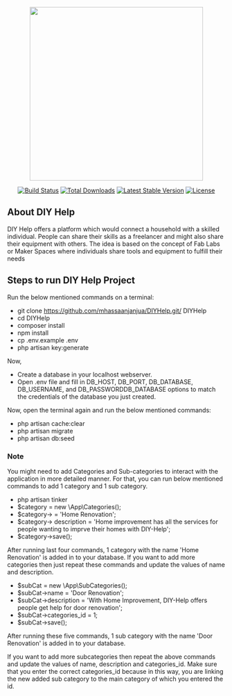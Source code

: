 <p align="center"><img src="https://res.cloudinary.com/dtfbvvkyp/image/upload/v1566331377/laravel-logolockup-cmyk-red.svg" width="400"></p>

<p align="center">
<a href="https://travis-ci.org/laravel/framework"><img src="https://travis-ci.org/laravel/framework.svg" alt="Build Status"></a>
<a href="https://packagist.org/packages/laravel/framework"><img src="https://poser.pugx.org/laravel/framework/d/total.svg" alt="Total Downloads"></a>
<a href="https://packagist.org/packages/laravel/framework"><img src="https://poser.pugx.org/laravel/framework/v/stable.svg" alt="Latest Stable Version"></a>
<a href="https://packagist.org/packages/laravel/framework"><img src="https://poser.pugx.org/laravel/framework/license.svg" alt="License"></a>
</p>

## About DIY Help

DIY Help offers a platform which would connect a household with a skilled individual. People can share their skills as a freelancer and might also share their equipment with others. The idea is based on the concept of Fab Labs or Maker Spaces where individuals share tools and equipment to fulfill their needs

## Steps to run DIY Help Project

Run the below mentioned commands on a terminal:
- git clone https://github.com/mhassaanjanjua/DIYHelp.git/ DIYHelp
- cd DIYHelp
- composer install
- npm install
- cp .env.example .env
- php artisan key:generate

Now, 
- Create a database in your localhost webserver. 
- Open .env file and fill in DB_HOST, DB_PORT, DB_DATABASE, DB_USERNAME, and DB_PASSWORDDB_DATABASE options to match the credentials of the database you just created.

Now, open the terminal again and run the below mentioned commands:
- php artisan cache:clear
- php artisan migrate
- php artisan db:seed

### Note
You might need to add Categories and Sub-categories to interact with the application in more detailed manner.
For that, you can run below mentioned commands to add 1 category and 1 sub category.

- php artisan tinker
- $category = new \App\Categories();
- $category-> = 'Home Renovation';
- $category-> description = 'Home improvement has all the services for people wanting to imprve their homes with DIY-Help';
- $category->save();

After running last four commands, 1 category with the name 'Home Renovation' is added in to your database.
If you want to add more categories then just repeat these commands and update the values of name and description.

- $subCat = new \App\SubCategories();
- $subCat->name = 'Door Renovation';
- $subCat->description = 'With Home Improvement, DIY-Help offers people get help for door renovation';
- $subCat->categories_id = 1;
- $subCat->save();

After running these five commands, 1 sub category with the name 'Door Renovation' is added in to your database.

If you want to add more subcategories then repeat the above commands and update the values of name, description and categories_id. Make sure that you enter the correct categories_id because in this way, you are linking the new added sub category to the main category of which you entered the id.


